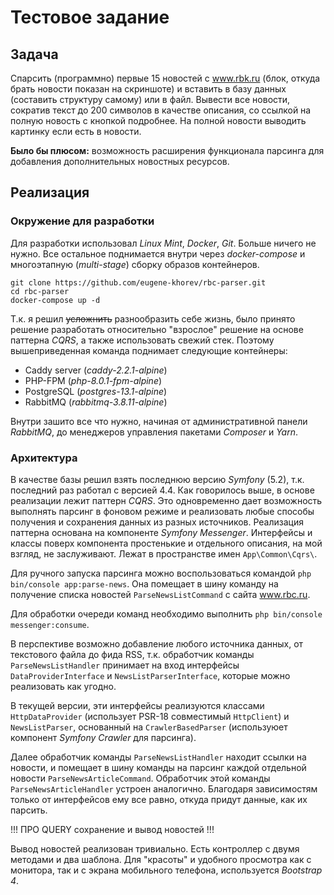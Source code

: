 # Тестовое задание

## Задача

Спарсить (программно) первые 15 новостей с www.rbk.ru 
(блок, откуда брать новости показан на скриншоте) и вставить в базу данных 
(составить структуру самому) или в файл. 
Вывести все новости, сократив текст до 200 символов в качестве описания, 
со ссылкой на полную новость с кнопкой подробнее. На полной новости выводить 
картинку если есть в новости.

**Было бы плюсом:** 
возможность расширения функционала парсинга для добавления дополнительных новостных
ресурсов.

## Реализация

### Окружение для разработки

Для разработки использовал _Linux Mint_, _Docker_, _Git_. 
Больше ничего не нужно. Все остальное поднимается внутри через 
_docker-compose_ и многоэтапную (_multi-stage_) сборку образов контейнеров.      

```
git clone https://github.com/eugene-khorev/rbc-parser.git
cd rbc-parser
docker-compose up -d
```

Т.к. я решил ~~усложнить~~ разнообразить себе жизнь, было принято решение 
разработать относительно "взрослое" решение на основе паттерна _CQRS_, 
а также использовать свежий стек. Поэтому вышеприведенная команда 
поднимает следующие контейнеры:  

* Caddy server (_caddy-2.2.1-alpine_)
* PHP-FPM (_php-8.0.1-fpm-alpine_)
* PostgreSQL (_postgres-13.1-alpine_)
* RabbitMQ (_rabbitmq-3.8.11-alpine_)

Внутри зашито все что нужно, начиная от административной панели _RabbitMQ_, 
до менеджеров управления пакетами _Composer_ и _Yarn_. 

### Архитектура

В качестве базы решил взять последнюю версию _Symfony_ (5.2),
т.к. последний раз работал с версией 4.4.
Как говорилось выше, в основе реализации лежит паттерн _CQRS_. 
Это одновременно дает возможность выполнять парсинг в фоновом режиме 
и реализовать любые способы получения и сохранения данных из разных источников.
Реализация паттерна основана на компоненте _Symfony Messenger_. 
Интерфейсы и классы поверх компонента простенькие и отдельного описания, 
на мой взгляд, не заслуживают. Лежат в пространстве имен `App\Common\Cqrs\`.

Для ручного запуска парсинга можно воспользоваться командой 
`php bin/console app:parse-news`. Она помещает в шину команду на получение 
списка новостей `ParseNewsListCommand` с сайта www.rbc.ru. 

Для обработки очереди команд необходимо выполнить 
`php bin/console messenger:consume`.

В перспективе возможно добавление любого источника данных, от текстового файла до фида RSS,
т.к. обработчик команды `ParseNewsListHandler` принимает на вход 
интерфейсы `DataProviderInterface` и `NewsListParserInterface`, 
которые можно реализовать как угодно. 

В текущей версии, эти интерфейсы
реализуются классами `HttpDataProvider` 
(использует PSR-18 совместимый `HttpClient`) и
`NewsListParser`, основанный на `CrawlerBasedParser` 
(используюет компонент _Symfony Crawler_ для парсинга).

Далее обработчик команды `ParseNewsListHandler` находит ссылки
на новости, и помещает в шину команды на парсинг каждой 
отдельной новости `ParseNewsArticleCommand`.
Обработчик этой команды `ParseNewsArticleHandler` устроен 
аналогично. Благодаря зависимостям только от интерфейсов
ему все равно, откуда придут данные, как их парсить.

!!! ПРО QUERY сохранение и вывод новостей !!!

Вывод новостей реализован тривиально. 
Есть контроллер с двумя методами и два шаблона.
Для "красоты" и удобного просмотра как с монитора,
так и с экрана мобильного телефона, используется 
_Bootstrap 4_.
